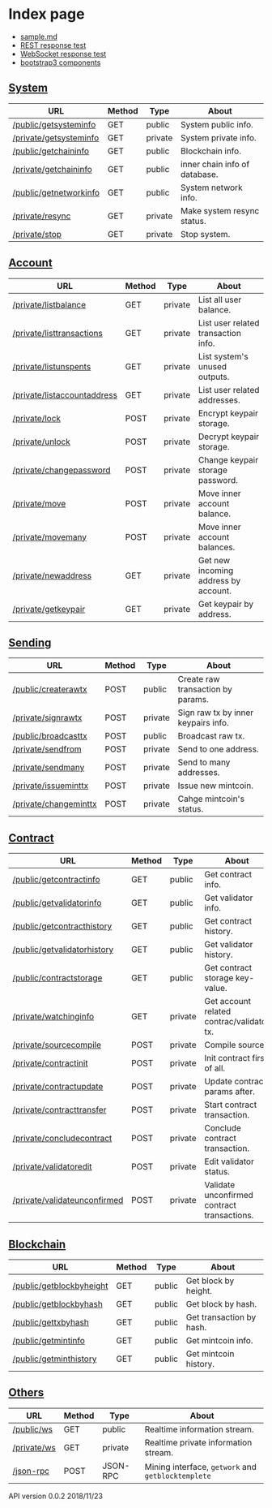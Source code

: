 Index page
====
* [sample.md](./sample.md)
* [REST response test](./test-response-rest.html)
* [WebSocket response test](./test-response-ws.html)
* [bootstrap3 components](https://getbootstrap.com/docs/3.3/components/)


[System](./doc_system.md)
----
|URL    |Method    |Type    |About   |
|----   |----   |----   |----   |
|[/public/getsysteminfo](./public/getsysteminfo)    |GET    |public   | System public info.                    |
|[/private/getsysteminfo](./private/getsysteminfo)  |GET    |private  | System private info.                   |
|[/public/getchaininfo](./public/getchaininfo)      |GET    |public   | Blockchain info.                       |
|[/private/getchaininfo](./private/getchaininfo)    |GET    |public   | inner chain info of database.          |
|[/public/getnetworkinfo](./public/getnetworkinfo)  |GET    |public   | System network info.                   |
|[/private/resync](./private/resync)                |GET    |private  | Make system resync status.              |
|[/private/stop](./private/stop)                    |GET    |private  | Stop system.                            |

[Account](./doc_account.md)
----
|URL    |Method    |Type    |About   |
|----   |----   |----   |----   |
|[/private/listbalance](./private/listbalance)               |GET    |private  | List all user balance.                 |
|[/private/listtransactions](./private/listtransactions)     |GET    |private  | List user related transaction info.    |
|[/private/listunspents](./private/listunspents)              |GET    |private  | List system's unused outputs.         |
|[/private/listaccountaddress](./private/listaccountaddress) |GET    |private  | List user related addresses.          |
|[/private/lock](./private/lock)                               |POST   |private  | Encrypt keypair storage.              |
|[/private/unlock](./private/unlock)                           |POST   |private  | Decrypt keypair storage.             |
|[/private/changepassword](./private/changepassword)          |POST   |private  | Change keypair storage password.      |
|[/private/move](./private/move)                               |POST   |private  | Move inner account balance.           |
|[/private/movemany](./private/movemany)                       |POST   |private  | Move inner account balances.          |
|[/private/newaddress](./private/newaddress)                   |GET    |private  | Get new incoming address by account.  |
|[/private/getkeypair](./private/getkeypair)                   |GET    |private  | Get keypair by address.               |

[Sending](./doc_sending.md)
----
|URL    |Method    |Type    |About   |
|----   |----   |----   |----   |
|[/public/createrawtx](./public/createrawtx)        |POST   |public   | Create raw transaction by params.   |
|[/private/signrawtx](./private/signrawtx)          |POST   |private  | Sign raw tx by inner keypairs info. |
|[/public/broadcasttx](./public/broadcasttx)        |POST   |public   | Broadcast raw tx.                   |
|[/private/sendfrom](./private/sendfrom)            |POST   |private  | Send to one address.                |
|[/private/sendmany](./private/sendmany)            |POST   |private  | Send to many addresses.             |
|[/private/issueminttx](./private/issueminttx)      |POST   |private  | Issue new mintcoin.                 |
|[/private/changeminttx](./private/changeminttx)    |POST   |private  | Cahge mintcoin's status.            |

[Contract](./doc_contract.md)
----
|URL    |Method    |Type    |About   |
|----   |----   |----   |----   |
|[/public/getcontractinfo](./public/getcontractinfo)           |GET    |public   | Get contract info.                           |
|[/public/getvalidatorinfo](./public/getvalidatorinfo)         |GET    |public   | Get validator info.                          |
|[/public/getcontracthistory](./public/getcontracthistory)           |GET    |public   | Get contract history.                           |
|[/public/getvalidatorhistory](./public/getvalidatorhistory)         |GET    |public   | Get validator history.                          |
|[/public/contractstorage](./public/contractstorage)           |GET    |public   | Get contract storage key-value.              |
|[/private/watchinginfo](./private/watchinginfo)               |GET   |private  | Get account related contrac/validator tx.      |
|[/private/sourcecompile](./private/sourcecompile)             |POST   |private  | Compile source.                              |
|[/private/contractinit](./private/contractinit)               |POST   |private  | Init contract first of all.                  |
|[/private/contractupdate](./private/contractupdate)           |POST   |private  | Update contract params after.                |
|[/private/contracttransfer](./private/contracttransfer)       |POST   |private  | Start contract transaction.                  |
|[/private/concludecontract](./private/concludecontract)       |POST   |private  | Conclude contract transaction.               |
|[/private/validatoredit](./private/validatoredit)              |POST   |private  | Edit validator status.                      |
|[/private/validateunconfirmed](./private/validateunconfirmed) |POST   |private  | Validate unconfirmed contract transactions.  |

[Blockchain](./doc_blockchain.md)
----
|URL    |Method    |Type    |About   |
|----   |----   |----   |----   |
|[/public/getblockbyheight](./public/getblockbyheight)  |GET    |public   | Get block by height.         |
|[/public/getblockbyhash](./public/getblockbyhash)      |GET    |public   | Get block by hash.           |
|[/public/gettxbyhash](./public/gettxbyhash)            |GET    |public   | Get transaction by hash.     |
|[/public/getmintinfo](./public/getmintinfo)            |GET    |public   | Get mintcoin info.           |
|[/public/getminthistory](./public/getminthistory)      |GET    |public   | Get mintcoin history.        |

[Others](./doc_others.md)
----
|URL    |Method    |Type    |About   |
|----   |----   |----   |----   |
|[/public/ws](./public/ws)          |GET   |public      | Realtime information stream.                       |
|[/private/ws](./private/ws)        |GET   |private     | Realtime private information stream.               |
|[/json-rpc](./json-rpc)            |POST   |JSON-RPC   | Mining interface, `getwork` and `getblocktemplete` |


API version 0.0.2 2018/11/23
